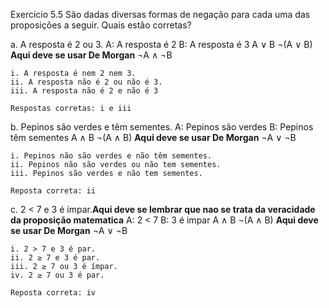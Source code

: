 Exercício 5.5 São dadas diversas formas de negação para cada uma das proposições a seguir. Quais estão corretas?

a. A resposta é 2 ou 3.
    A: A resposta é 2
    B: A resposta é 3
        A ∨ B
        ¬(A ∨ B)   **Aqui deve se usar De Morgan**
        ¬A ∧ ¬B
    
    i. A resposta é nem 2 nem 3.
    ii. A resposta não é 2 ou não é 3.
    iii. A resposta não é 2 e não é 3
    
    Respostas corretas: i e iii

b. Pepinos são verdes e têm sementes.
    A: Pepinos são verdes
    B: Pepinos têm sementes
        A ∧ B
        ¬(A ∧ B) **Aqui deve se usar De Morgan**
        ¬A ∨ ¬B

    i. Pepinos não são verdes e não têm sementes.
    ii. Pepinos não são verdes ou não tem sementes.
    iii. Pepinos são verdes e não tem sementes.

    Reposta correta: ii


c. 2 < 7 e 3 é ímpar.**Aqui deve se lembrar que nao se trata da veracidade da proposição matematica**
    A: 2 < 7
    B: 3 é impar
        A ∧ B
        ¬(A ∧ B) **Aqui deve se usar De Morgan**
        ¬A ∨ ¬B

    i. 2 > 7 e 3 é par.
    ii. 2 ≥ 7 e 3 é par.
    iii. 2 ≥ 7 ou 3 é ímpar.
    iv. 2 ≥ 7 ou 3 é par.

    Reposta correta: iv